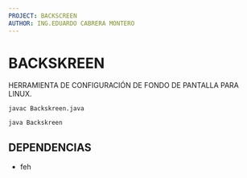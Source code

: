 ```yaml
---
PROJECT: BACKSCREEN
AUTHOR: ING.EDUARDO CABRERA MONTERO
---
```

# BACKSKREEN

HERRAMIENTA DE CONFIGURACIÓN DE FONDO DE PANTALLA PARA LINUX.

```console
javac Backskreen.java
```

```console
java Backskreen
```

## DEPENDENCIAS

* feh
